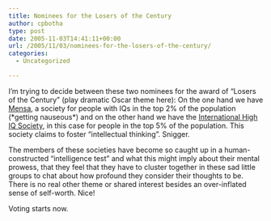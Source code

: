 ```yaml
---
title: Nominees for the Losers of the Century
author: cpbotha
type: post
date: 2005-11-03T14:41:11+00:00
url: /2005/11/03/nominees-for-the-losers-of-the-century/
categories:
  - Uncategorized

---
```

I&#8217;m trying to decide between these two nominees for the award of &#8220;Losers of the Century&#8221; (play dramatic Oscar theme here): On the one hand we have [Mensa][1], a society for people with IQs in the top 2% of the population (\*getting nauseous\*) and on the other hand we have the [International High IQ Society][2], in this case for people in the top 5% of the population. This society claims to foster &#8220;intellectual thinking&#8221;. Snigger.

The members of these societies have become so caught up in a human-constructed &#8220;intelligence test&#8221; and what this might imply about their mental prowess, that they feel that they have to cluster together in these sad little groups to chat about how profound they consider their thoughts to be. There is no real other theme or shared interest besides an over-inflated sense of self-worth. Nice!

Voting starts now.

 [1]: http://www.mensa.org/index0.php?page=10
 [2]: http://www.highiqsociety.org/noflash/nonmembers/about.htm